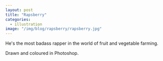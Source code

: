 ```yaml
---
layout: post
title: "Rapsberry"
categories:
  - illustration
image: "/img/blog/rapsberry/rapsberry.jpg"
---
```

He's the most badass rapper in the world of fruit and vegetable farming.

Drawn and coloured in Photoshop.
